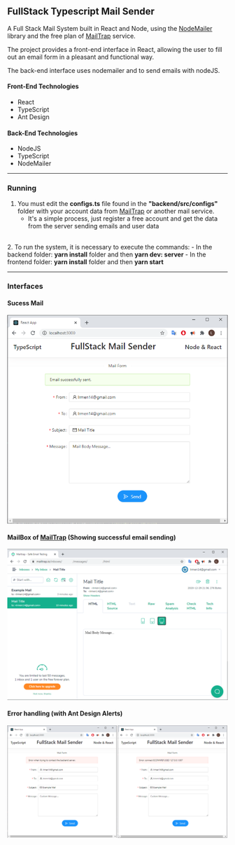 ## FullStack Typescript Mail Sender
A Full Stack Mail System built in React and Node, using the <a href="https://nodemailer.com/">NodeMailer</a> library and the free plan of <a href="http://mailtrap.io">MailTrap</a> service.

The project provides a front-end interface in React, allowing the user to fill out an email form in a pleasant and functional way.

The back-end interface uses nodemailer and to send emails with nodeJS.

#### Front-End Technologies
  - React
  - TypeScript
  - Ant Design

#### Back-End Technologies

- NodeJS
- TypeScript
- NodeMailer

<hr />

### Running

1. You must edit the <b>configs.ts</b> file found in the <b>"backend/src/configs"</b> folder with your account data from <a href="http://mailtrap.io">MailTrap</a> or another mail service.
    - It's a simple process, just register a free account and get the data from the server sending emails and user data
<br/>
2. To run the system, it is necessary to execute the commands:
    - In the backend folder: <b>yarn install</b> folder and then <b>yarn dev: server</b>
    - In the frontend folder: <b>yarn install</b> folder and then <b>yarn start</b>



<hr />

### Interfaces

#### Sucess Mail
<img src="readme-images/front-success.png" />

#### MailBox of <a href="http://mailtrap.io">MailTrap</a> (Showing successful email sending)
<img src="readme-images/mail-box.png" />

#### Error handling (with Ant Design Alerts)
<img src="readme-images/front-failed.png" />